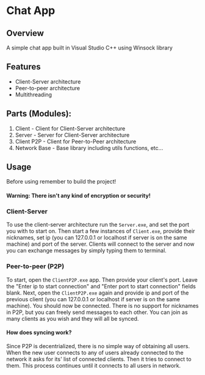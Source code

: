 # Chat App

## Overview
A simple chat app built in Visual Studio C++ using Winsock library

## Features
- Client-Server architecture
- Peer-to-peer architecture
- Multithreading

## Parts (Modules):
1. Client - Client for Client-Server architecture
2. Server - Server for Client-Server architecture
3. Client P2P - Client for Peer-to-Peer architecture
4. Network Base - Base library including utils functions, etc...

## Usage
Before using remember to build the project!

#### Warning: There isn't any kind of encryption or security!

### Client-Server
To use the client-server architecture run the ```Server.exe```, and set the port you with to start on. Then start a few instances of ```Client.exe```, provide their nicknames, set ip (you can 127.0.0.1 or localhost if server is on the same machine) and port of the server. Clients will connect to the server and now you can exchange messages by simply typing them to terminal.

### Peer-to-peer (P2P)
To start, open the ```ClientP2P.exe``` app. Then provide your client's port. Leave the "Enter ip to start connection" and "Enter port to start connection" fields blank. Next, open the ```ClientP2P.exe``` again and provide ip and port of the previous client (you can 127.0.0.1 or localhost if server is on the same machine). You should now be connected. There is no support for nicknames in P2P, but you can freely send messages to each other. You can join as many clients as you wish and they will all be synced.

#### How does syncing work?
Since P2P is decentrialized, there is no simple way of obtaining all users. When the new user connects to any of users already connected to the network it asks for its' list of connected clients. Then it tries to connect to them. This process continues until it connects to all users in network.